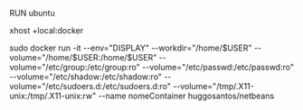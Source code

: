 RUN ubuntu

xhost +local:docker

sudo docker run -it --env="DISPLAY" --workdir="/home/$USER" 
            --volume="/home/$USER:/home/$USER" 
            --volume="/etc/group:/etc/group:ro" 
            --volume="/etc/passwd:/etc/passwd:ro"
            --volume="/etc/shadow:/etc/shadow:ro" 
            --volume="/etc/sudoers.d:/etc/sudoers.d:ro"
            --volume="/tmp/.X11-unix:/tmp/.X11-unix:rw" 
            --name nomeContainer huggosantos/netbeans
